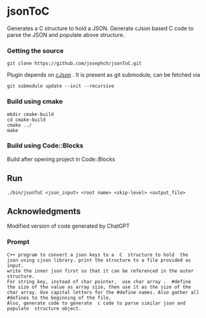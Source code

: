 # jsonToC
Generates a  C structure to hold a JSON.
Generate cJson based C code to parse the JSON and populate above structure.

### Getting the source
```
git clone https://github.com/josephch/jsonToC.git
```
Plugin depends on [cJson](https://github.com/DaveGamble/cJSON.git) . It is present as git submodule, can be fetched via
```
git submodule update --init --recursive
```

### Build using cmake
```
mkdir cmake-build
cd cmake-build
cmake ../
make
```
### Build using Code::Blocks
Build after opening project in Code::Blocks

## Run
```
./bin/jsonToC <json_input> <root name> <skip-level> <output_file>
```

## Acknowledgments

Modified version of code generated by ChatGPT

### Prompt
```
C++ program to convert a json keys to a  C  structure to hold  the json using cjson library. print the structure to a file provided as input.
write the inner json first so that it can be referenced in the outer structure.
For string key, instead of char pointer,  use char array .  #define the size of the value as array size, then use it as the size of the char array. Use capital letters for the #define names. Also gather all #defines to the beginning of the file.
Also, generate code to generate  c code to parse similar json and populate  structure object.
```
